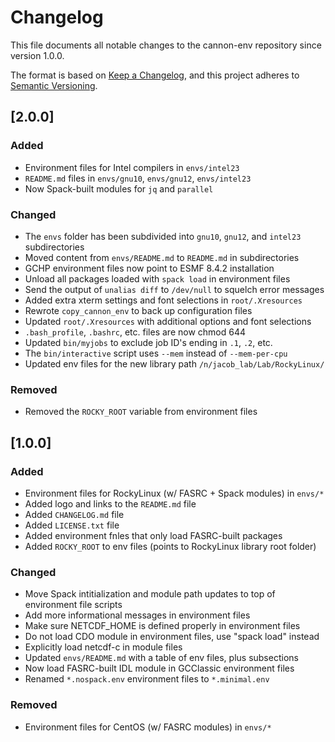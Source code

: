 # Changelog

This file documents all notable changes to the cannon-env repository since version 1.0.0. 

The format is based on [Keep a Changelog](https://keepachangelog.com/en/1.0.0/), and this project adheres to [Semantic Versioning](https://semver.org/spec/v2.0.0.html).

## [2.0.0]
### Added
- Environment files for Intel compilers in `envs/intel23`
- `README.md` files in `envs/gnu10`, `envs/gnu12`, `envs/intel23`
- Now Spack-built modules for `jq` and `parallel`

### Changed
- The `envs` folder has been subdivided into `gnu10`, `gnu12`, and  `intel23` subdirectories
- Moved content from `envs/README.md` to `README.md` in subdirectories
- GCHP environment files now point to ESMF 8.4.2 installation
- Unload all packages loaded with `spack load` in environment files
- Send the output of `unalias diff` to `/dev/null` to squelch error messages
- Added extra xterm settings and font selections in `root/.Xresources`
- Rewrote `copy_cannon_env` to back up configuration files
- Updated `root/.Xresources` with additional options and font selections
- `.bash_profile`, `.bashrc`, etc. files are now chmod 644
- Updated `bin/myjobs` to exclude job ID's ending in `.1`, `.2`, etc.
- The `bin/interactive` script uses `--mem` instead of `--mem-per-cpu`
- Updated env files for the new library path `/n/jacob_lab/Lab/RockyLinux/`

### Removed
- Removed the `ROCKY_ROOT` variable from environment files

## [1.0.0]
### Added
- Environment files for RockyLinux (w/ FASRC + Spack modules) in `envs/*`
- Added logo and links to the `README.md` file
- Added `CHANGELOG.md` file
- Added `LICENSE.txt` file
- Added environment fnles that only load FASRC-built packages
- Added `ROCKY_ROOT` to env files (points to RockyLinux library root folder)

### Changed
- Move Spack intitialization and module path updates to top of environment file scripts
- Add more informational messages in environment files
- Make sure NETCDF_HOME is defined properly in environment files
- Do not load CDO module in environment files, use "spack load" instead
- Explicitly load netcdf-c in module files
- Updated `envs/README.md` with a table of env files, plus subsections
- Now load FASRC-built IDL module in GCClassic environment files
- Renamed `*.nospack.env` environment files to `*.minimal.env`

### Removed
- Environment files for CentOS (w/ FASRC modules) in `envs/*`
